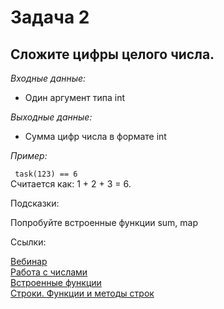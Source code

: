 <h1 >Задача 2</h1>
<h2>Сложите цифры целого числа.
</h2>
<p><i>Входные данные:</i></p>
<ul><li>Один аргумент типа int</li></ul>
<p><i>Выходные данные:</i></p>
<ul><li>Сумма цифр числа в формате int</li></ul>
<p><i>Пример:</i></p>
<div class="example"><code> task(123) == 6 </code> <br> Считается как: 1 + 2 + 3 = 6.</div>
<p>Подсказки:</p>
<div class="hint">
    <div>Попробуйте встроенные функции sum, map</div>
</div>

<p>Ссылки:</p>
<a href="https://online.sbis.ru/shared/disk/d8591357-0df0-4a58-8506-f6a9c93e34b7">Вебинар</a>
<br>
<a href="https://pythonworld.ru/tipy-dannyx-v-python/chisla-int-float-complex.html">Работа с числами</a>
<br>
<a href="https://pythonworld.ru/osnovy/vstroennye-funkcii.html">Встроенные функции</a>
<br>
<a href="https://pythonworld.ru/tipy-dannyx-v-python/stroki-funkcii-i-metody-strok.html">Строки. Функции и методы строк</a>